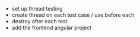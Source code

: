 - set up thread testing
- create thread on each test case / use before each
- destroy after each test
- add the frontend angular project